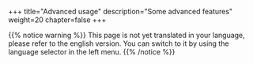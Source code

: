 +++
title="Advanced usage"
description="Some advanced features"
weight=20
chapter=false
+++

{{% notice warning %}}
This page is not yet translated in your language, please refer to the english version. You can switch to it by using the language selector in the left menu.
{{% /notice %}}
